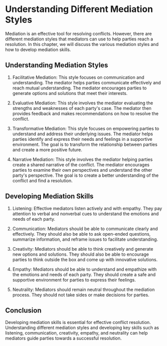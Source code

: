 # Understanding Different Mediation Styles

Mediation is an effective tool for resolving conflicts. However, there are different mediation styles that mediators can use to help parties reach a resolution. In this chapter, we will discuss the various mediation styles and how to develop mediation skills.

Understanding Mediation Styles
------------------------------

1. Facilitative Mediation: This style focuses on communication and understanding. The mediator helps parties communicate effectively and reach mutual understanding. The mediator encourages parties to generate options and solutions that meet their interests.

2. Evaluative Mediation: This style involves the mediator evaluating the strengths and weaknesses of each party's case. The mediator then provides feedback and makes recommendations on how to resolve the conflict.

3. Transformative Mediation: This style focuses on empowering parties to understand and address their underlying issues. The mediator helps parties identify and express their needs and feelings in a supportive environment. The goal is to transform the relationship between parties and create a more positive future.

4. Narrative Mediation: This style involves the mediator helping parties create a shared narrative of the conflict. The mediator encourages parties to examine their own perspectives and understand the other party's perspective. The goal is to create a better understanding of the conflict and find a resolution.

Developing Mediation Skills
---------------------------

1. Listening: Effective mediators listen actively and with empathy. They pay attention to verbal and nonverbal cues to understand the emotions and needs of each party.

2. Communication: Mediators should be able to communicate clearly and effectively. They should also be able to ask open-ended questions, summarize information, and reframe issues to facilitate understanding.

3. Creativity: Mediators should be able to think creatively and generate new options and solutions. They should also be able to encourage parties to think outside the box and come up with innovative solutions.

4. Empathy: Mediators should be able to understand and empathize with the emotions and needs of each party. They should create a safe and supportive environment for parties to express their feelings.

5. Neutrality: Mediators should remain neutral throughout the mediation process. They should not take sides or make decisions for parties.

Conclusion
----------

Developing mediation skills is essential for effective conflict resolution. Understanding different mediation styles and developing key skills such as listening, communication, creativity, empathy, and neutrality can help mediators guide parties towards a successful resolution.
